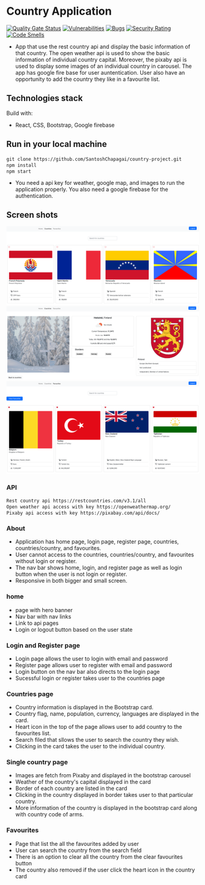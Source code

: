 # Country Application
[![Quality Gate Status](https://sonarcloud.io/api/project_badges/measure?project=SantoshChapagai_country-project&metric=alert_status)](https://sonarcloud.io/summary/new_code?id=SantoshChapagai_country-project)
[![Vulnerabilities](https://sonarcloud.io/api/project_badges/measure?project=SantoshChapagai_country-project&metric=vulnerabilities)](https://sonarcloud.io/summary/new_code?id=SantoshChapagai_country-project)
[![Bugs](https://sonarcloud.io/api/project_badges/measure?project=SantoshChapagai_country-project&metric=bugs)](https://sonarcloud.io/summary/new_code?id=SantoshChapagai_country-project)
[![Security Rating](https://sonarcloud.io/api/project_badges/measure?project=SantoshChapagai_country-project&metric=security_rating)](https://sonarcloud.io/summary/new_code?id=SantoshChapagai_country-project)
[![Code Smells](https://sonarcloud.io/api/project_badges/measure?project=SantoshChapagai_country-project&metric=code_smells)](https://sonarcloud.io/summary/new_code?id=SantoshChapagai_country-project)
- App that use the rest country api and display the basic information of that country. The open weather api is used to show the basic information of individual country capital. Moreover, the pixaby api is used to display some images of an individual country in carousel. The app has google fire base for user auntentication. User also have an opportunity to add the country they like in a favourite list.

## Technologies stack
Build with:
- React, CSS, Bootstrap, Google firebase

## Run in your local machine
```
git clone https://github.com/SantoshChapagai/country-project.git
npm install
npm start
```
- You need a api key for weather, google map, and images to run the application properly. You also need a google firebase for the authentication.

## Screen shots
![](./public/images/countries.png)
![](./public/images/single.png)
![](./public/images/favourites.png)

### API
```
Rest country api https://restcountries.com/v3.1/all
Open weather api access with key https://openweathermap.org/
Pixaby api access with key https://pixabay.com/api/docs/
```

### About
- Application has home page, login page, register page, countries, countries/country, and favourites.
- User cannot access to the countries, countries/country, and favourites without login or register.
- The nav bar shows home, login, and register page as well as login button when the user is not login or register.
- Responsive in both bigger and small screen.

### home
- page with hero banner
- Nav bar with nav links
- Link to api pages
- Login or logout button based on the user state

### Login and Register page
- Login page allows the user to login with email and password
- Register page allows user to register with email and password
- Login button on the nav bar also directs to the login page
- Sucessful login or register takes user to the countries page

### Countries page
- Country information is displayed in the Bootstrap card.
- Country flag, name, population, currency, languages are displayed in the card.
- Heart icon in the top of the page allows user to add country to the favourites list.
- Search filed  that sllows the user to search the country they wish.
- Clicking in the card takes the user to the individual country.

### Single country page
- Images are fetch from Pixaby and displayed in the bootstrap carousel
- Weather of the country's capital displayed in the card
- Border of each country are listed in the card
- Clicking in the country displayed in border takes user to that particular country.
- More information of the country is displayed in the bootstrap card along with country code of arms.

### Favourites
- Page that list the all the favourites added by user
- User can search the country from the search field
- There is an option to clear all the country from the clear favourites button
- The country also removed if the user click the heart icon in the country card
